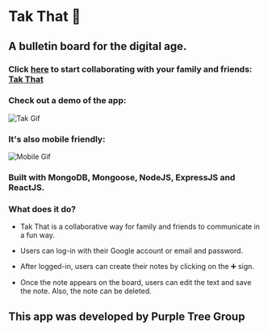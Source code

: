 # Tak That 📌

## A bulletin board for the digital age.
### Click [here](https://takthat.herokuapp.com/) to start collaborating with your family and friends: [Tak That](https://takthat.herokuapp.com/)

### Check out a demo of the app:

![Tak Gif](/public/images/gif.gif)

### It's also mobile friendly:

![Mobile Gif](/public/images/mobile.gif)

### Built with MongoDB, Mongoose, NodeJS, ExpressJS and ReactJS.

### What does it do?

* Tak That is a collaborative way for family and friends to communicate in a fun way.

* Users can log-in with their Google account or email and password.

* After logged-in, users can create their notes by clicking on the ➕ sign.

* Once the note appears on the board, users can edit the text and save the note. Also, the note can be deleted.

## This app was developed by Purple Tree Group